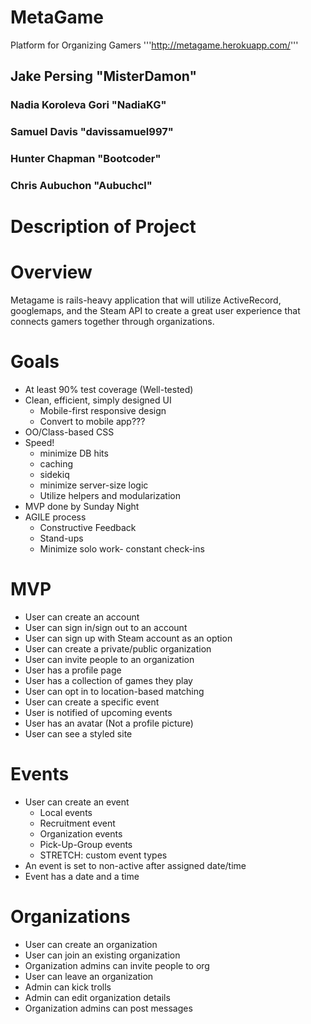 MetaGame
========

Platform for Organizing Gamers
'''http://metagame.herokuapp.com/'''

## Jake Persing 								"MisterDamon"
### Nadia Koroleva Gori 				"NadiaKG"
### Samuel Davis 								"davissamuel997"
### Hunter Chapman 							"Bootcoder"
### Chris Aubuchon 							"Aubuchcl"

Description of Project
======================

Overview
========
Metagame is rails-heavy application that will utilize ActiveRecord, googlemaps, and the Steam API to create a great user experience that connects gamers together through organizations. 

Goals
=====
* At least 90% test coverage (Well-tested)
* Clean, efficient, simply designed UI
	* Mobile-first responsive design
	* Convert to mobile app???
* OO/Class-based CSS
* Speed!
	* minimize DB hits
	* caching
	* sidekiq
	* minimize server-size logic
	* Utilize helpers and modularization
* MVP done by Sunday Night
* AGILE process
	* Constructive Feedback
	* Stand-ups
	* Minimize solo work- constant check-ins


MVP
===
* User can create an account
* User can sign in/sign out to an account
* User can sign up with Steam account as an option
* User can create a private/public organization
* User can invite people to an organization
* User has a profile page
* User has a collection of games they play
* User can opt in to location-based matching
* User can create a specific event
* User is notified of upcoming events
* User has an avatar (Not a profile picture)
* User can see a styled site 

Events
======
* User can create an event
	* Local events
	* Recruitment event
	* Organization events
	* Pick-Up-Group events
	* STRETCH: custom event types
* An event is set to non-active after assigned date/time
* Event has a date and a time

Organizations
=============
* User can create an organization 
* User can join an existing organization
* Organization admins can invite people to org
* User can leave an organization
* Admin can kick trolls
* Admin can edit organization details
* Organization admins can post messages


